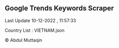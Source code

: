 

## Google Trends Keywords Scraper 
 
Last Update 10-12-2022 , 11:57:33

Country List :
VIETNAM.json



© Abdul Muttaqin 
